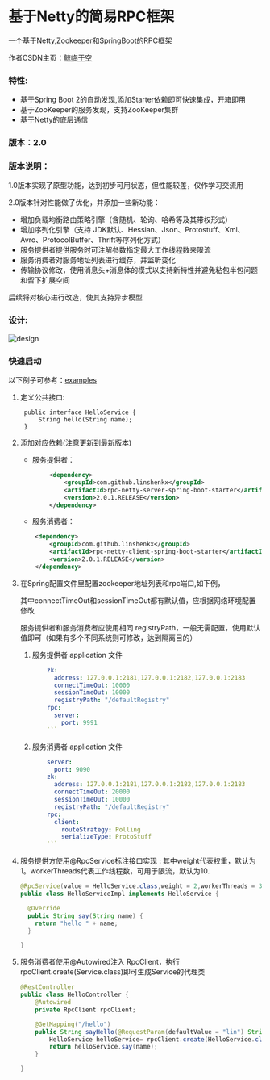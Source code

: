 # 基于Netty的简易RPC框架
一个基于Netty,Zookeeper和SpringBoot的RPC框架

作者CSDN主页：[鲸临于空](https://blog.csdn.net/alinyua)

### 特性:
* 基于Spring Boot 2的自动发现,添加Starter依赖即可快速集成，开箱即用
* 基于ZooKeeper的服务发现，支持ZooKeeper集群
* 基于Netty的底层通信

### 版本：2.0

### 版本说明：
1.0版本实现了原型功能，达到初步可用状态，但性能较差，仅作学习交流用

2.0版本针对性能做了优化，并添加一些新功能：

* 增加负载均衡路由策略引擎（含随机、轮询、哈希等及其带权形式）
* 增加序列化引擎（支持 JDK默认、Hessian、Json、Protostuff、Xml、Avro、ProtocolBuffer、Thrift等序列化方式）
* 服务提供者提供服务时可注解参数指定最大工作线程数来限流
* 服务消费者对服务地址列表进行缓存，并监听变化
* 传输协议修改，使用消息头+消息体的模式以支持新特性并避免粘包半包问题和留下扩展空间

后续将对核心进行改造，使其支持异步模型

### 设计:
![design](https://img-blog.csdnimg.cn/20181106001830876.png?x-oss-process=image/watermark,type_ZmFuZ3poZW5naGVpdGk,shadow_10,text_aHR0cHM6Ly9ibG9nLmNzZG4ubmV0L2FsaW55dWE=,size_16,color_FFFFFF,t_70)
### 快速启动

以下例子可参考：[examples](https://github.com/linshenkx/rpc-netty-spring-boot-starter/tree/master/examples)

1. 定义公共接口:

		public interface HelloService { 
			String hello(String name); 
		}

2. 添加对应依赖(注意更新到最新版本)
    - 服务提供者：
    ```xml
            <dependency>
                <groupId>com.github.linshenkx</groupId>
                <artifactId>rpc-netty-server-spring-boot-starter</artifactId>
                <version>2.0.1.RELEASE</version>
            </dependency>
    ```

    - 服务消费者：
    ```xml
        <dependency>
            <groupId>com.github.linshenkx</groupId>
            <artifactId>rpc-netty-client-spring-boot-starter</artifactId>
            <version>2.0.1.RELEASE</version>
        </dependency>
    ``` 
    
3. 在Spring配置文件里配置zookeeper地址列表和rpc端口,如下例，

    其中connectTimeOut和sessionTimeOut都有默认值，应根据网络环境配置修改
    
    服务提供者和服务消费者应使用相同 registryPath，一般无需配置，使用默认值即可（如果有多个不同系统则可修改，达到隔离目的）
    
    1. 服务提供者 application 文件
    
        ```yml
            zk:
              address: 127.0.0.1:2181,127.0.0.1:2182,127.0.0.1:2183
              connectTimeOut: 10000
              sessionTimeOut: 10000
              registryPath: "/defaultRegistry"
            rpc:
              server:
                port: 9991
            ```
    2. 服务消费者 application 文件
    
        ```yml
            server:
              port: 9090
            zk:
              address: 127.0.0.1:2181,127.0.0.1:2182,127.0.0.1:2183
              connectTimeOut: 20000
              sessionTimeOut: 10000
              registryPath: "/defaultRegistry"
            rpc:
              client:
                routeStrategy: Polling
                serializeType: ProtoStuff
            ```
4. 服务提供方使用@RpcService标注接口实现 :
   其中weight代表权重，默认为1。workerThreads代表工作线程数，可用于限流，默认为10.
    ```java
    @RpcService(value = HelloService.class,weight = 2,workerThreads = 3)
    public class HelloServiceImpl implements HelloService {
    
      @Override
      public String say(String name) {
        return "hello " + name;
      }
    
    }
    ```

5. 服务消费者使用@Autowired注入 RpcClient，执行rpcClient.create(Service.class)即可生成Service的代理类
    
    ```java
    @RestController
    public class HelloController {
        @Autowired
        private RpcClient rpcClient;
    
        @GetMapping("/hello")
        public String sayHello(@RequestParam(defaultValue = "lin") String name){
            HelloService helloService= rpcClient.create(HelloService.class);
            return helloService.say(name);
        }
    
    }
    ```

